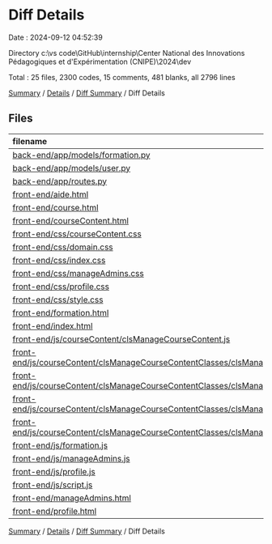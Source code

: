 # Diff Details

Date : 2024-09-12 04:52:39

Directory c:\\vs code\\GitHub\\internship\\Center National des Innovations Pédagogiques et d'Expérimentation (CNIPE)\\2024\\dev

Total : 25 files,  2300 codes, 15 comments, 481 blanks, all 2796 lines

[Summary](results.md) / [Details](details.md) / [Diff Summary](diff.md) / Diff Details

## Files
| filename | language | code | comment | blank | total |
| :--- | :--- | ---: | ---: | ---: | ---: |
| [back-end/app/models/formation.py](/back-end/app/models/formation.py) | Python | 7 | 0 | 3 | 10 |
| [back-end/app/models/user.py](/back-end/app/models/user.py) | Python | 23 | 2 | 3 | 28 |
| [back-end/app/routes.py](/back-end/app/routes.py) | Python | 47 | 10 | 29 | 86 |
| [front-end/aide.html](/front-end/aide.html) | HTML | 7 | 1 | -1 | 7 |
| [front-end/course.html](/front-end/course.html) | HTML | 5 | 0 | -6 | -1 |
| [front-end/courseContent.html](/front-end/courseContent.html) | HTML | 70 | -33 | 4 | 41 |
| [front-end/css/courseContent.css](/front-end/css/courseContent.css) | CSS | 136 | 0 | 65 | 201 |
| [front-end/css/domain.css](/front-end/css/domain.css) | CSS | 1 | 0 | 0 | 1 |
| [front-end/css/index.css](/front-end/css/index.css) | CSS | 0 | 0 | 1 | 1 |
| [front-end/css/manageAdmins.css](/front-end/css/manageAdmins.css) | CSS | 0 | 0 | 1 | 1 |
| [front-end/css/profile.css](/front-end/css/profile.css) | CSS | 449 | 0 | 137 | 586 |
| [front-end/css/style.css](/front-end/css/style.css) | CSS | 10 | 0 | 2 | 12 |
| [front-end/formation.html](/front-end/formation.html) | HTML | -1 | 0 | 1 | 0 |
| [front-end/index.html](/front-end/index.html) | HTML | 3 | 0 | -2 | 1 |
| [front-end/js/courseContent/clsManageCourseContent.js](/front-end/js/courseContent/clsManageCourseContent.js) | JavaScript | 6 | 0 | 0 | 6 |
| [front-end/js/courseContent/clsManageCourseContentClasses/clsManageCourseContentAddDelete.js](/front-end/js/courseContent/clsManageCourseContentClasses/clsManageCourseContentAddDelete.js) | JavaScript | 0 | -11 | 0 | -11 |
| [front-end/js/courseContent/clsManageCourseContentClasses/clsManageCourseContentComments.js](/front-end/js/courseContent/clsManageCourseContentClasses/clsManageCourseContentComments.js) | JavaScript | 696 | 20 | 99 | 815 |
| [front-end/js/courseContent/clsManageCourseContentClasses/clsManageCourseContentReviews.js](/front-end/js/courseContent/clsManageCourseContentClasses/clsManageCourseContentReviews.js) | JavaScript | 253 | 9 | 50 | 312 |
| [front-end/js/courseContent/clsManageCourseContentClasses/clsManageRenderCourseContent.js](/front-end/js/courseContent/clsManageCourseContentClasses/clsManageRenderCourseContent.js) | JavaScript | 6 | 0 | 3 | 9 |
| [front-end/js/formation.js](/front-end/js/formation.js) | JavaScript | -4 | 0 | -5 | -9 |
| [front-end/js/manageAdmins.js](/front-end/js/manageAdmins.js) | JavaScript | 0 | 0 | 1 | 1 |
| [front-end/js/profile.js](/front-end/js/profile.js) | JavaScript | 268 | 6 | 65 | 339 |
| [front-end/js/script.js](/front-end/js/script.js) | JavaScript | 55 | 5 | 7 | 67 |
| [front-end/manageAdmins.html](/front-end/manageAdmins.html) | HTML | 74 | 3 | 13 | 90 |
| [front-end/profile.html](/front-end/profile.html) | HTML | 189 | 3 | 11 | 203 |

[Summary](results.md) / [Details](details.md) / [Diff Summary](diff.md) / Diff Details